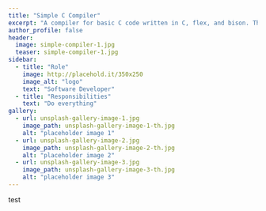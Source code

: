 ```yaml
---
title: "Simple C Compiler"
excerpt: "A compiler for basic C code written in C, flex, and bison. This compiler is able to process global variable declarations, function definitions, expression statements, and control statements."
author_profile: false
header:
  image: simple-compiler-1.jpg
  teaser: simple-compiler-1.jpg
sidebar:
  - title: "Role"
    image: http://placehold.it/350x250
    image_alt: "logo"
    text: "Software Developer"
  - title: "Responsibilities"
    text: "Do everything"
gallery:
  - url: unsplash-gallery-image-1.jpg
    image_path: unsplash-gallery-image-1-th.jpg
    alt: "placeholder image 1"
  - url: unsplash-gallery-image-2.jpg
    image_path: unsplash-gallery-image-2-th.jpg
    alt: "placeholder image 2"
  - url: unsplash-gallery-image-3.jpg
    image_path: unsplash-gallery-image-3-th.jpg
    alt: "placeholder image 3"
---
```


test

